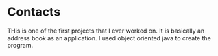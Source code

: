 # Contacts

THis is one of the first projects that I ever worked on. It is basically an address book as an application. I used object oriented java to create the program. 
